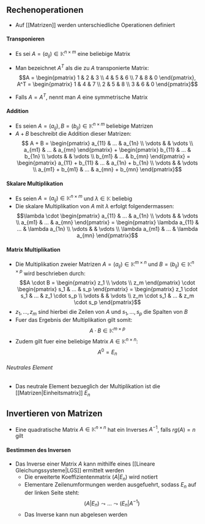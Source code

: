 ## Rechenoperationen
- Auf [[Matrizen]] werden unterschiedliche Operationen definiert
#### Transponieren
- Es sei $A = (a_{ij}) \in \mathbb{K}^{n \times m}$ eine beliebige Matrix
- Man bezeichnet $A^T$ als die zu $A$ transponierte Matrix:
$$A = \begin{pmatrix}
1 & 2 & 3 \\
4 & 5 & 6 \\
7 & 8 & 0
\end{pmatrix}, A^T = \begin{pmatrix}
1 & 4 & 7 \\
2 & 5 & 8 \\
3 & 6 & 0
\end{pmatrix}$$

- Falls $A = A^T$, nennt man $A$ eine symmetrische Matrix
#### Addition
- Es seien $A = (a_{ij}), B = (b_{ij}) \in \mathbb{K}^{n \times m}$ beliebige Matrizen
- $A + B$ beschreibt die Addition dieser Matrizen:
$$
A + B = \begin{pmatrix}
a_{11} & ... & a_{1n} \\
\vdots & & \vdots \\
a_{m1} & ... & a_{mn}
\end{pmatrix} + \begin{pmatrix}
b_{11} & ... & b_{1n} \\
\vdots & & \vdots \\
b_{m1} & ... & b_{mn}
\end{pmatrix} = \begin{pmatrix}
a_{11} + b_{11} & ... & a_{1n} + b_{1n} \\
\vdots & & \vdots \\
a_{m1} + b_{m1} & ... & a_{mn} + b_{mn}
\end{pmatrix}$$
#### Skalare Multiplikation
- Es seien $A = (a_{ij}) \in \mathbb{K}^{n \times m}$ und $\lambda \in \mathbb{K}$ beliebig
- Die skalare Multiplikation von $A$ mit $\lambda$ erfolgt folgendermassen:
$$\lambda \cdot \begin{pmatrix}
a_{11} & ... & a_{1n} \\
\vdots & & \vdots \\
a_{m1} & ... & a_{mn}
\end{pmatrix} = \begin{pmatrix}
\lambda a_{11} & ... & \lambda a_{1n} \\
\vdots & & \vdots \\
\lambda a_{m1} & ... & \lambda a_{mn}
\end{pmatrix}$$
#### Matrix Multiplikation
- Die Multiplikation zweier Matrizen $A = (a_{ij}) \in \mathbb{K}^{m \times n}$ und $B = (b_{ij}) \in \mathbb{K}^{n \times p}$ wird beschrieben durch:
$$A \cdot B = \begin{pmatrix}
z_1 \\
\vdots \\
z_m
\end{pmatrix} \cdot \begin{pmatrix}
s_1 & ... & s_p
\end{pmatrix} = \begin{pmatrix}
z_1 \cdot s_1 & ... & z_1 \cdot s_p \\
\vdots & & \vdots \\
z_m \cdot s_1 & ... & z_m \cdot s_p
\end{pmatrix}$$
- $z_1, ..., z_m$ sind hierbei die Zeilen von $A$ und $s_1, ..., s_p$ die Spalten von $B$
- Fuer das Ergebnis der Multiplikation gilt somit:
$$A \cdot B \in \mathbb{K}^{m \times p}$$
- Zudem gilt fuer eine beliebige Matrix $A \in \mathbb{K}^{n \times n}$:
$$A^0 = E_n$$
###### Neutrales Element
- Das neutrale Element bezueglich der Multiplikation ist die [[Matrizen|Einheitsmatrix]] $E_n$
## Invertieren von Matrizen
- Eine quadratische Matrix $A \in \mathbb{K}^{n \times n}$ hat ein Inverses $A^{-1}$, falls $rg(A) = n$ gilt
#### Bestimmen des Inversen
- Das Inverse einer Matrix $A$ kann mithilfe eines [[Lineare Gleichungssysteme|LGS]] ermittelt werden
	- Die erweiterte Koeffizientenmatrix $(A|E_n)$ wird notiert
	- Elementare Zeilenumformungen werden ausgefuehrt, sodass $E_n$ auf der linken Seite steht: $$(A|E_n) \leadsto ... \leadsto (E_n|A^{-1})$$
	 - Das Inverse kann nun abgelesen werden